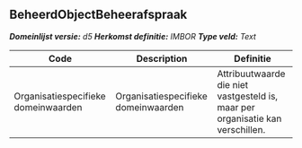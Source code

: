 ﻿## BeheerdObjectBeheerafspraak

*__Domeinlijst versie:__ d5*
*__Herkomst definitie:__ IMBOR*
*__Type veld:__ Text*

|__Code__ |__Description__ |__Definitie__	|
|	---	|	---	|   ---	| 
| Organisatiespecifieke domeinwaarden | Organisatiespecifieke domeinwaarden | Attribuutwaarde die niet vastgesteld is, maar per organisatie kan verschillen. |
